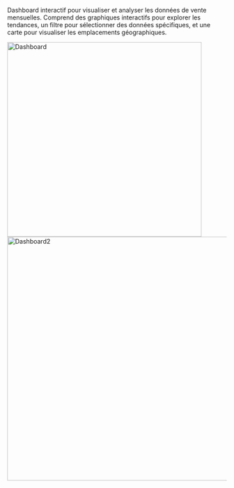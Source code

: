 Dashboard interactif pour visualiser et analyser les données de vente mensuelles. Comprend des graphiques interactifs pour explorer les tendances, un filtre pour sélectionner des données spécifiques, et une carte pour visualiser les emplacements géographiques.

<img width="446" alt="Dashboard" src="https://github.com/MehdiBC3/Dashboard/assets/156785256/6d778e25-5144-41e2-8b6a-c6e9095d2acd">
<img width="559" alt="Dashboard2" src="https://github.com/MehdiBC3/Dashboard/assets/156785256/f5c5d363-9e6c-4868-ac3d-d6e2a648abcd">
